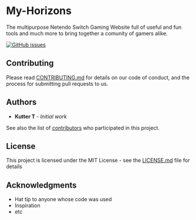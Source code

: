 # My-Horizons

The multipurpose Netendo Switch Gaming Website full of useful and fun tools and much more to bring together a comunity of gamers alike.

[![GitHub issues](https://img.shields.io/github/issues/KTT24/My-Horizons?style=for-the-badge)](https://github.com/KTT24/My-Horizons/issues)


## Contributing

Please read [CONTRIBUTING.md](repo/CONTRIBUTING.md) for details on our code of conduct, and the process for submitting pull requests to us.


## Authors

* **Kutter T** - *Initial work*

See also the list of [contributors](https://github.com/KTT24/My-Horizons/contributors) who participated in this project.

## License

This project is licensed under the MIT License - see the [LICENSE.md](LICENSE.md) file for details

## Acknowledgments

* Hat tip to anyone whose code was used
* Inspiration
* etc
